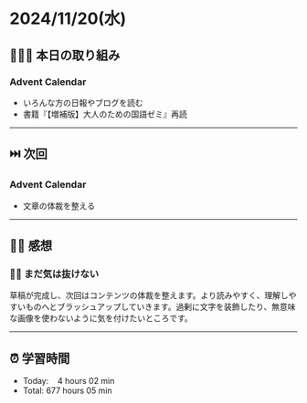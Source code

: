 # 2024/11/20(水)

## 🧑🏻‍💻 本日の取り組み

### Advent Calendar
- いろんな方の日報やブログを読む
- 書籍『【増補版】大人のための国語ゼミ』再読

------------

## ⏭️ 次回
### Advent Calendar
- 文章の体裁を整える

------------

## ✍🏻 感想
### 🏋🏻 まだ気は抜けない
草稿が完成し、次回はコンテンツの体裁を整えます。より読みやすく、理解しやすいものへとブラッシュアップしていきます。過剰に文字を装飾したり、無意味な画像を使わないように気を付けたいところです。

------------

## ⏰ 学習時間
- Today:&nbsp;&nbsp;&nbsp; 4 hours 02 min
- Total: 677 hours 05 min
